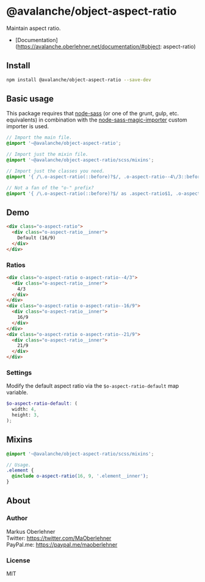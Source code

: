 # @avalanche/object-aspect-ratio
Maintain aspect ratio.

- [Documentation](https://avalanche.oberlehner.net/documentation/#object: aspect-ratio)

## Install
```bash
npm install @avalanche/object-aspect-ratio --save-dev
```

## Basic usage
This package requires that [node-sass](https://github.com/sass/node-sass) (or one of the grunt, gulp, etc. equivalents) in combination with the [node-sass-magic-importer](https://github.com/maoberlehner/node-sass-magic-importer) custom importer is used.

```scss
// Import the main file.
@import '~@avalanche/object-aspect-ratio';

// Import just the mixin file.
@import '~@avalanche/object-aspect-ratio/scss/mixins';

// Import just the classes you need.
@import '{ /\.o-aspect-ratio(::before)?$/, .o-aspect-ratio--4\/3::before, .o-aspect-ratio__inner } from ~@avalanche/object-aspect-ratio';

// Not a fan of the "o-" prefix?
@import '{ /\.o-aspect-ratio(::before)?$/ as .aspect-ratio$1, .o-aspect-ratio__inner as .aspect-ratio__inner } from ~@avalanche/object-aspect-ratio';
```

## Demo
```html
<div class="o-aspect-ratio">
  <div class="o-aspect-ratio__inner">
    Default (16/9)
  </div>
</div>
```

### Ratios
```html
<div class="o-aspect-ratio o-aspect-ratio--4/3">
  <div class="o-aspect-ratio__inner">
    4/3
  </div>
</div>
<div class="o-aspect-ratio o-aspect-ratio--16/9">
  <div class="o-aspect-ratio__inner">
    16/9
  </div>
</div>
<div class="o-aspect-ratio o-aspect-ratio--21/9">
  <div class="o-aspect-ratio__inner">
    21/9
  </div>
</div>
```

### Settings
Modify the default aspect ratio via the `$o-aspect-ratio-default` map variable.

```scss
$o-aspect-ratio-default: (
  width: 4,
  height: 3,
);
```

## Mixins
```scss
@import '~@avalanche/object-aspect-ratio/scss/mixins';

// Usage.
.element {
  @include o-aspect-ratio(16, 9, '.element__inner');
}
```

## About
### Author
Markus Oberlehner  
Twitter: https://twitter.com/MaOberlehner  
PayPal.me: https://paypal.me/maoberlehner

### License
MIT
